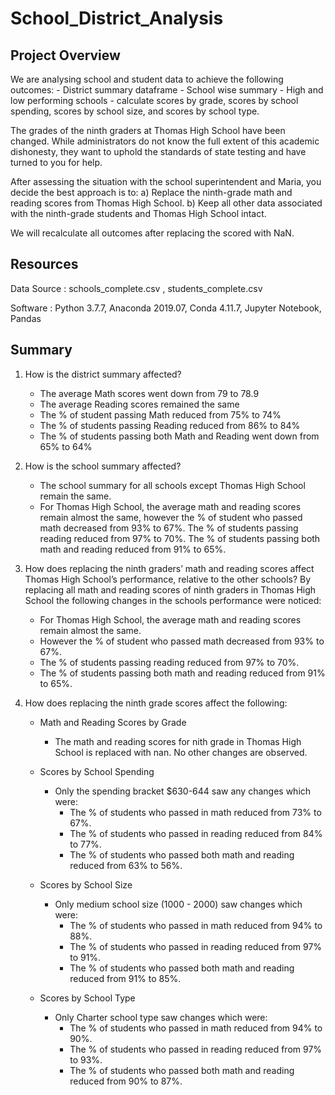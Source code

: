 # School_District_Analysis

## Project Overview

We are analysing school and student data to achieve the following outcomes:
    - District summary dataframe
    - School wise summary
    - High and low performing schools
    - calculate scores by grade, scores by school spending, scores by school size, and scores by school type.
    
The grades of the ninth graders at Thomas High School have been changed. While administrators do not know the full extent of this academic dishonesty, they want to uphold the standards of state testing and have turned to you for help.

After assessing the situation with the school superintendent and Maria, you decide the best approach is to:
   a) Replace the ninth-grade math and reading scores from Thomas High School.
   b) Keep all other data associated with the ninth-grade students and Thomas High School intact.
   
We will recalculate all outcomes after replacing the scored with NaN.

## Resources

Data Source : schools_complete.csv , students_complete.csv

Software : Python 3.7.7, Anaconda 2019.07, Conda 4.11.7, Jupyter Notebook, Pandas

## Summary

1) How is the district summary affected?
    - The average Math scores went down from 79 to 78.9
    - The average Reading scores remained the same
    - The % of student passing Math reduced from 75% to 74%
    - The % of students passing Reading reduced from 86% to 84%
    - The % of students passing both Math and Reading went down from 65% to 64%
    
2) How is the school summary affected?
    - The school summary for all schools except Thomas High School remain the same.
    - For Thomas High School, the average math and reading scores remain almost the same, however the % of student who passed math decreased from 93% to 67%. The % of students passing reading reduced from 97% to 70%. The % of students passing both math and reading reduced from 91% to 65%.

3) How does replacing the ninth graders’ math and reading scores affect Thomas High School’s performance, relative to the other schools?
    By replacing all math and reading scores of ninth graders in Thomas High School the following changes in the schools performance were noticed:
    - For Thomas High School, the average math and reading scores remain almost the same.
    - However the % of student who passed math decreased from 93% to 67%.
    - The % of students passing reading reduced from 97% to 70%.
    - The % of students passing both math and reading reduced from 91% to 65%.

4) How does replacing the ninth grade scores affect the following:
    
    - Math and Reading Scores by Grade
        - The math and reading scores for nith grade in Thomas High School is replaced with nan. No other changes are observed.

    - Scores by School Spending
        - Only the spending bracket $630-644 saw any changes which were:
            - The % of students who passed in math reduced from 73% to 67%.
            - The % of students who passed in reading reduced from 84% to 77%.
            - The % of students who passed both math and reading reduced from 63% to 56%.
    - Scores by School Size
        - Only medium school size (1000 - 2000) saw changes which were:
            - The % of students who passed in math reduced from 94% to 88%.
            - The % of students who passed in reading reduced from 97% to 91%.
            - The % of students who passed both math and reading reduced from 91% to 85%.
            
    - Scores by School Type
        - Only Charter school type saw changes which were:
            - The % of students who passed in math reduced from 94% to 90%.
            - The % of students who passed in reading reduced from 97% to 93%.
            - The % of students who passed both math and reading reduced from 90% to 87%.